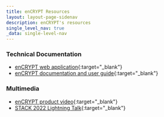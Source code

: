 ```yaml
---
title: enCRYPT Resources
layout: layout-page-sidenav
description: enCRYPT's resources
single_level_nav: true
_data: single-level-nav
---
```


### Technical Documentation

- [enCRYPT web application](https://www.encrypt.gov.sg/){:target="_blank"}
- [enCRYPT documentation and user guide](https://guide.encrypt.gov.sg/){:target="_blank"}

### Multimedia

- [enCRYPT product video](https://youtu.be/Ql_Ge8byOPM){:target="_blank"}
- [STACK 2022 Lightning Talk](https://youtu.be/JSztbbxkRis){:target="_blank"}

